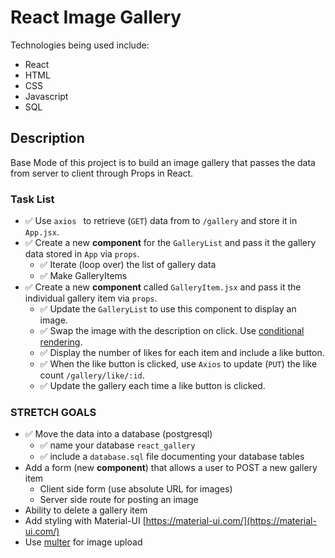 # React Image Gallery

Technologies being used include: 
- React
- HTML
- CSS
- Javascript 
- SQL

## Description

Base Mode of this project is to build an image gallery that passes the data from server to client through Props in React. 

### Task List
- ✅ Use `axios ` to retrieve (`GET`) data from to `/gallery` and store it in `App.jsx`.
- ✅ Create a new **component** for the `GalleryList` and pass it the gallery data stored in `App` via `props`.
    - ✅ Iterate (loop over) the list of gallery data
    - ✅ Make GalleryItems
- ✅ Create a new **component** called `GalleryItem.jsx` and pass it the individual gallery item via `props`. 
    - ✅ Update the `GalleryList` to use this component to display an image.
    - ✅ Swap the image with the description on click. Use [conditional rendering](https://reactjs.org/docs/conditional-rendering.html).
    - ✅ Display the number of likes for each item and include a like button.
    - ✅ When the like button is clicked, use `Axios` to update (`PUT`) the like count `/gallery/like/:id`.
    - ✅ Update the gallery each time a like button is clicked.

### STRETCH GOALS
- ✅ Move the data into a database (postgresql)
    - ✅ name your database `react_gallery`
    - ✅ include a `database.sql` file documenting your database tables
- Add a form (new **component**) that allows a user to POST a new gallery item
    - Client side form (use absolute URL for images)
    - Server side route for posting an image
- Ability to delete a gallery item
- Add styling with Material-UI [https://material-ui.com/](https://material-ui.com/)
- Use [multer](https://github.com/expressjs/multer) for image upload 